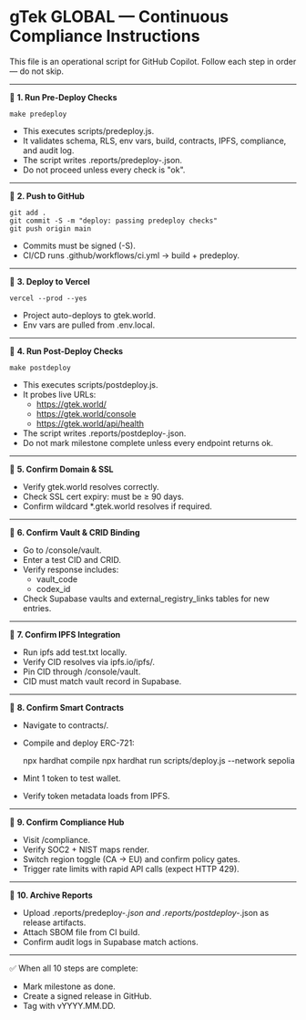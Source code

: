 # gTek GLOBAL — Continuous Compliance Instructions

This file is an operational script for GitHub Copilot.
Follow each step in order — do not skip.

---

🔹 **1. Run Pre-Deploy Checks**

    make predeploy

- This executes scripts/predeploy.js.
- It validates schema, RLS, env vars, build, contracts, IPFS, compliance, and audit log.
- The script writes .reports/predeploy-<timestamp>.json.
- Do not proceed unless every check is "ok".

---

🔹 **2. Push to GitHub**

    git add .
    git commit -S -m "deploy: passing predeploy checks"
    git push origin main

- Commits must be signed (-S).
- CI/CD runs .github/workflows/ci.yml → build + predeploy.

---

🔹 **3. Deploy to Vercel**

    vercel --prod --yes

- Project auto-deploys to gtek.world.
- Env vars are pulled from .env.local.

---

🔹 **4. Run Post-Deploy Checks**

    make postdeploy

- This executes scripts/postdeploy.js.
- It probes live URLs:
    - https://gtek.world/
    - https://gtek.world/console
    - https://gtek.world/api/health
- The script writes .reports/postdeploy-<timestamp>.json.
- Do not mark milestone complete unless every endpoint returns ok.

---

🔹 **5. Confirm Domain & SSL**
- Verify gtek.world resolves correctly.
- Check SSL cert expiry: must be ≥ 90 days.
- Confirm wildcard *.gtek.world resolves if required.

---

🔹 **6. Confirm Vault & CRID Binding**
- Go to /console/vault.
- Enter a test CID and CRID.
- Verify response includes:
    - vault_code
    - codex_id
- Check Supabase vaults and external_registry_links tables for new entries.

---

🔹 **7. Confirm IPFS Integration**
- Run ipfs add test.txt locally.
- Verify CID resolves via ipfs.io/ipfs/<CID>.
- Pin CID through /console/vault.
- CID must match vault record in Supabase.

---

🔹 **8. Confirm Smart Contracts**
- Navigate to contracts/.
- Compile and deploy ERC-721:

    npx hardhat compile
    npx hardhat run scripts/deploy.js --network sepolia

- Mint 1 token to test wallet.
- Verify token metadata loads from IPFS.

---

🔹 **9. Confirm Compliance Hub**
- Visit /compliance.
- Verify SOC2 + NIST maps render.
- Switch region toggle (CA → EU) and confirm policy gates.
- Trigger rate limits with rapid API calls (expect HTTP 429).

---

🔹 **10. Archive Reports**
- Upload .reports/predeploy-*.json and .reports/postdeploy-*.json as release artifacts.
- Attach SBOM file from CI build.
- Confirm audit logs in Supabase match actions.

---

✅ When all 10 steps are complete:
- Mark milestone as done.
- Create a signed release in GitHub.
- Tag with vYYYY.MM.DD.
